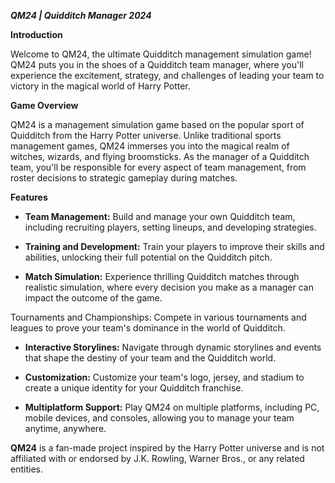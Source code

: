 **_QM24 | Quidditch Manager 2024_**                                                                                             

**Introduction**

Welcome to QM24, the ultimate Quidditch management simulation game! QM24 puts you in the shoes of a Quidditch team manager, where you'll experience the excitement, strategy, and challenges of leading your team to victory in the magical world of Harry Potter.

**Game Overview**

QM24 is a management simulation game based on the popular sport of Quidditch from the Harry Potter universe. Unlike traditional sports management games, QM24 immerses you into the magical realm of witches, wizards, and flying broomsticks. As the manager of a Quidditch team, you'll be responsible for every aspect of team management, from roster decisions to strategic gameplay during matches.

**Features**

- **Team Management:** Build and manage your own Quidditch team, including recruiting players, setting lineups, and developing strategies.

- **Training and Development:** Train your players to improve their skills and abilities, unlocking their full potential on the Quidditch pitch.

- **Match Simulation:** Experience thrilling Quidditch matches through realistic simulation, where every decision you make as a manager can impact the outcome of the game.

Tournaments and Championships: Compete in various tournaments and leagues to prove your team's dominance in the world of Quidditch.

- **Interactive Storylines:** Navigate through dynamic storylines and events that shape the destiny of your team and the Quidditch world.

- **Customization:** Customize your team's logo, jersey, and stadium to create a unique identity for your Quidditch franchise.

- **Multiplatform Support:** Play QM24 on multiple platforms, including PC, mobile devices, and consoles, allowing you to manage your team anytime, anywhere.

**QM24** is a fan-made project inspired by the Harry Potter universe and is not affiliated with or endorsed by J.K. Rowling, Warner Bros., or any related entities. 
